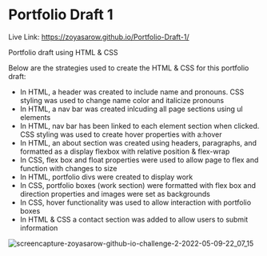 # Portfolio Draft 1

Live Link: https://zoyasarow.github.io/Portfolio-Draft-1/

Portfolio draft using HTML &amp; CSS

Below are the strategies used to create the HTML & CSS for this portfolio draft:

  * In HTML, a header was created to include name and pronouns. CSS styling was used to change name color and italicize pronouns 
  * In HTML, a nav bar was created inlcuding all page sections using ul elements
  * In HTML, nav bar has been linked to each element section when clicked. CSS styling was used to create hover properties with a:hover 
  * In HTML, an about section was created using headers, paragraphs, and formatted as a display flexbox with relative position & flex-wrap 
  * In CSS, flex box and float properties were used to allow page to flex and function with changes to size
  * In HTML, portfolio divs were created to display work 
  * In CSS, portfolio boxes (work section) were formatted with flex box and direction properties and images were set as backgrounds
  * In CSS, hover functionality was used to allow interaction with portfolio boxes
  * In HTML & CSS a contact section was added to allow users to submit information 
  
![screencapture-zoyasarow-github-io-challenge-2-2022-05-09-22_07_15](https://user-images.githubusercontent.com/101853202/167540726-061486ab-9c9a-4af1-985b-56b9ab933f4d.png)

